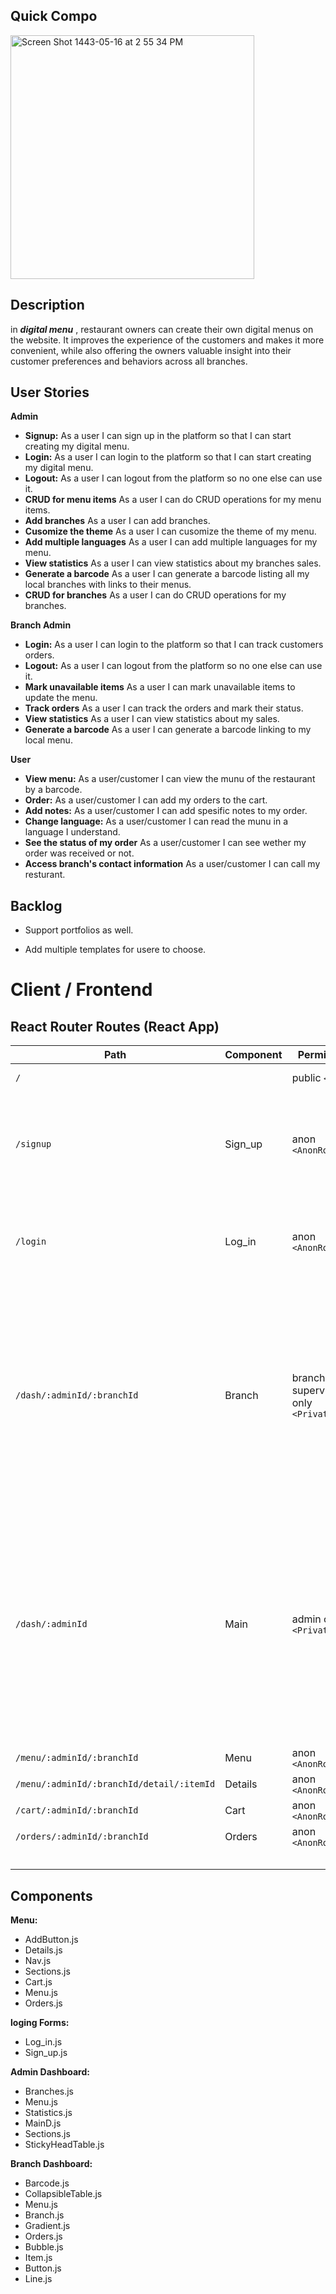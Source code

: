 ## Quick Compo

 <img width="390" alt="Screen Shot 1443-05-16 at 2 55 34 PM" src="https://user-images.githubusercontent.com/75578380/146763843-1c94ffe8-3922-4e77-933d-28a256e4a7d8.png">



## Description

in ***digital menu*** , restaurant owners can create their own digital menus on the website. It improves the experience of the customers and makes it more convenient, while also offering the owners valuable insight into their customer preferences and behaviors across all branches.

## User Stories

**Admin**

- **Signup:** As a user I can sign up in the platform so that I can start creating my digital menu. 
- **Login:** As a user I can login to the platform so that I can  start creating my digital menu.
- **Logout:** As a user I can logout from the platform so no one else can use it.
- **CRUD for menu items** As a user I can do CRUD operations for my menu items.
- **Add branches** As a user I can add branches.
- **Cusomize the theme** As a user I can cusomize the theme of my menu.
- **Add multiple languages** As a user I can add multiple languages for my menu.
- **View statistics** As a user I can view statistics about my branches sales.
- **Generate a barcode** As a user I can generate a barcode listing all my local branches with links to their menus.
- **CRUD for branches** As a user I can do CRUD operations for my branches.

**Branch Admin**

- **Login:** As a user I can login to the platform so that I can track customers orders.
- **Logout:** As a user I can logout from the platform so no one else can use it.
- **Mark unavailable items** As a user I can mark unavailable items to update the menu.
- **Track orders** As a user I can track the orders and mark their status.
- **View statistics** As a user I can view statistics about my sales.
- **Generate a barcode** As a user I can generate a barcode linking to my local menu.

**User**

- **View menu:** As a user/customer I can view the munu of the restaurant by a barcode. 
- **Order:** As a user/customer I can add my orders to the cart.
- **Add notes:** As a user/customer I can add spesific notes to my order.
- **Change language:**  As a user/customer I can read the munu in a language I understand.
- **See the status of my order** As a user/customer I can see wether my order was received or not.
- **Access branch's contact information** As a user/customer I can call my resturant.

## Backlog

- Support  portfolios as well.

- Add multiple templates for usere to choose. 

  

# Client / Frontend

## React Router Routes (React App)

| Path                                      | Component | Permissions                             | Behavior                                                     |
| ----------------------------------------- | --------- | --------------------------------------- | ------------------------------------------------------------ |
| `/`                                       |           | public `<Route>`                        | Home page                                                    |
| `/signup`                                 | Sign_up   | anon  `<AnonRoute>`                     | Signup form, link to login, navigate to dashboard after signup. |
| `/login`                                  | Log_in    | anon  `<AnonRoute>`                     | Login form, link to signup, navigate to dashboard after login |
| `/dash/:adminId/:branchId`                | Branch    | branch supervisor only `<PrivateRoute>` | Shows all orders, change their status, access branch statistics, toggle the availability of menu items. Generate barcode to the branche menu. |
| `/dash/:adminId`                          | Main      | admin only `<PrivateRoute>`             | CRUD on menu items, menu sections and branches. Change theme, and access restaurant statistics. Generate barcode to all asigned branches menu. |
| `/menu/:adminId/:branchId`                | Menu      | anon  `<AnonRoute>`                     |                                                              |
| `/menu/:adminId/:branchId/detail/:itemId` | Details   | anon  `<AnonRoute>`                     |                                                              |
| `/cart/:adminId/:branchId`                | Cart      | anon  `<AnonRoute>`                     |                                                              |
| `/orders/:adminId/:branchId`              | Orders    | anon  `<AnonRoute>`                     |                                                              |
|                                           |           |                                         |                                                              |
|                                           |           |                                         |                                                              |
|                                           |           |                                         |                                                              |
|                                           |           |                                         |                                                              |
|                                           |           |                                         |                                                              |

## Components

**Menu:**

- AddButton.js	
- Details.js	
- Nav.js		
- Sections.js
- Cart.js		
- Menu.js		
- Orders.js

**loging Forms:**

- Log_in.js	
- Sign_up.js

**Admin Dashboard:**

- Branches.js		
- Menu.js			
- Statistics.js
- MainD.js		
- Sections.js		
- StickyHeadTable.js

**Branch Dashboard:**

- Barcode.js
- CollapsibleTable.js	
- Menu.js
- Branch.js		
- Gradient.js		
- Orders.js
- Bubble.js		
- Item.js
- Button.js		
- Line.js

  
